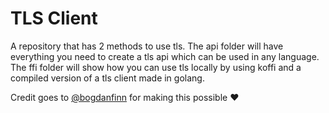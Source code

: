 # TLS Client

A repository that has 2 methods to use tls. The api folder will have everything you need to create a tls api which can be used in any language. The ffi folder will show how you can use tls locally by using koffi and a compiled version of a tls client made in golang.

Credit goes to [@bogdanfinn](https://github.com/bogdanfinn) for making this possible ❤️